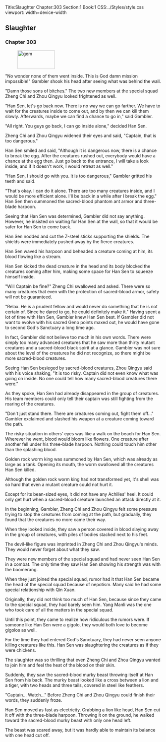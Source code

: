 Title:Slaughter 
Chapter:303 
Section:1 
Book:1 
CSS:../Styles/style.css 
viewport: width=device-width
  
## Slaughter
### Chapter 303 
<figure>
	<img src="../Images/gem.gif" alt="gem" id="gem" width="120" height="60" />
</figure>
  

  
  "No wonder none of them went inside. This is God damn mission impossible!" Gambler shook his head after seeing what was behind the wall.

"Damn those sons of bitches." The two new members at the special squad Zheng Chi and Zhou Qingyu looked frightened as well.

"Han Sen, let's go back now. There is no way we can go farther. We have to wait for the creatures inside to come out, and by then we can kill them slowly. Afterwards, maybe we can find a chance to go in," said Gambler.

"All right. You guys go back, I can go inside alone," decided Han Sen.

Zheng Chi and Zhou Qingyu widened their eyes and said, "Captain, that is too dangerous."

Han Sen smiled and said, "Although it is dangerous now, there is a chance to break the egg. After the creatures rushed out, everybody would have a chance at the egg then. Just go back to the entrance, I will take a look inside, and if it doesn't work, I would retreat as well."

"Han Sen, I should go with you. It is too dangerous," Gambler gritted his teeth and said.

"That's okay. I can do it alone. There are too many creatures inside, and I would be more efficient alone. I'll be back in a while after I break the egg." Han Sen then summoned the sacred-blood phantom ant armor and three-blade harpoon.

Seeing that Han Sen was determined, Gambler did not say anything. However, he insisted on waiting for Han Sen at the wall, so that it would be safer for Han Sen to come back.

Han Sen nodded and cut the Z-steel sticks supporting the shields. The shields were immediately pushed away by the fierce creatures.

Han Sen waved his harpoon and beheaded a creature coming at him, its blood flowing like a stream.

Han Sen kicked the dead creature in the head and its body blocked the creatures coming after him, making some space for Han Sen to squeeze himself inside.

"Will Captain be fine?" Zheng Chi swallowed and asked. There were so many creatures that even with the protection of sacred-blood armor, safety will not be guaranteed.

"Relax. He is a prudent fellow and would never do something that he is not certain of. Since he dared to go, he could definitely make it." Having spent a lot of time with Han Sen, Gambler knew Han Sen best. If Gambler did not want to evolve with his sacred Geno points maxed out, he would have gone to second God's Sanctuary a long time ago.

In fact, Gambler did not believe too much in his own words. There were simply too many advanced creatures that he saw more than thirty mutant creatures and a sacred-blood black spirit at a glance. Gambler was not sure about the level of the creatures he did not recognize, so there might be more sacred-blood creatures.

Seeing Han Sen besieged by sacred-blood creatures, Zhou Qingyu said with his voice shaking, "It is too risky. Captain did not even know what was going on inside. No one could tell how many sacred-blood creatures there were."

As they spoke, Han Sen had already disappeared in the group of creatures. His team members could only tell their captain was still fighting from the roaring of the creatures.

"Don't just stand there. There are creatures coming out, fight them off…" Gambler exclaimed and slashed his weapon at a creature coming toward the path.

The risky situation in others' eyes was like a walk on the beach for Han Sen. Wherever he went, blood would bloom like flowers. One creature after another fell under his three-blade harpoon. Nothing could touch him other than the splashing blood.

Golden rock worm king was summoned by Han Sen, which was already as large as a tank. Opening its mouth, the worm swallowed all the creatures Han Sen killed.

Although the golden rock worm king had not transformed yet, it's shell was so hard that even a mutant creature could not hurt it.

Except for its bean-sized eyes, it did not have any Achilles' heel. It could only get hurt when a sacred-blood creature launched an attack directly at it.

In the beginning, Gambler, Zheng Chi and Zhou Qingyu felt some pressure trying to stop the creatures from coming at the path, but gradually, they found that the creatures no more came their way.

When they looked inside, they saw a person covered in blood slaying away in the group of creatures, with piles of bodies stacked next to his feet.

The devil-like figure was imprinted in Zheng Chi and Zhou Qingyu's minds. They would never forget about what they saw.

They were new members of the special squad and had never seen Han Sen in a combat. The only time they saw Han Sen showing his strength was with the boomerang.

When they just joined the special squad, rumor had it that Han Sen became the head of the special squad because of nepotism. Many said he had some special relationship with Qin Xuan.

Originally, they did not think too much of Han Sen, because since they came to the special squad, they had barely seen him. Yang Manli was the one who took care of all the matters in the special squad.

Until this point, they came to realize how ridiculous the rumors were. If someone like Han Sen were a gigolo, they would both love to become gigolos as well.

For the time they had entered God's Sanctuary, they had never seen anyone killing creatures like this. Han Sen was slaughtering the creatures as if they were chickens.

The slaughter was so thrilling that even Zheng Chi and Zhou Qingyu wanted to join him and feel the heat of the blood on their skin.

Suddenly, they saw the sacred-blood murky beast throwing itself at Han Sen from his back. The murky beast looked like a cross between a lion and a tiger, with two heads and three tails, covered in steel like feathers.

"Captain… Watch…" Before Zheng Chi and Zhou Qingyu could finish their words, they suddenly froze.

Han Sen moved as fast as electricity. Grabbing a lion like head, Han Sen cut it off with the three-blade harpoon. Throwing it on the ground, he walked toward the sacred-blood murky beast with only one head left.

The beast was scared away, but it was hardly able to maintain its balance with one head cut off.
